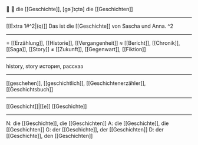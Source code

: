 📜 🔴 die [[Geschichte]], [ɡəˈʃɪçtə]
die [[Geschichten]]

---
[[Extra 1#^2|(q)]] Das ist die [[Geschichte]] von Sascha und Anna. ^2

---
= [[Erzählung]], [[Historie]], [[Vergangenheit]]
≈ [[Bericht]], [[Chronik]], [[Saga]], [[Story]]
≠ [[Zukunft]], [[Gegenwart]], [[Fiktion]]

---
history, story
история, рассказ

---
[[geschehen]], [[geschichtlich]], [[Geschichtenerzähler]], [[Geschichtsbuch]]

---
[[Geschicht]]|[[e]]
[[Geschichte]]


---
N: die [[Geschichte]], die [[Geschichten]]
A: die [[Geschichte]], die [[Geschichten]]
G: der [[Geschichte]], der [[Geschichten]]
D: der [[Geschichte]], den [[Geschichten]]
